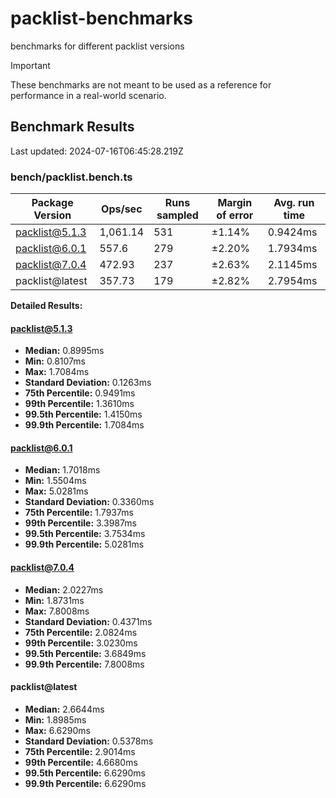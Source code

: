 # packlist-benchmarks

benchmarks for different packlist versions

> [!IMPORTANT]
> These benchmarks are not meant to be used as a reference for performance in a real-world scenario.

<!-- bench:start -->

## Benchmark Results

Last updated: 2024-07-16T06:45:28.219Z

### bench/packlist.bench.ts

| Package Version | Ops/sec  | Runs sampled | Margin of error | Avg. run time |
| --------------- | -------- | ------------ | --------------- | ------------- |
| packlist@5.1.3  | 1,061.14 | 531          | ±1.14%          | 0.9424ms      |
| packlist@6.0.1  | 557.6    | 279          | ±2.20%          | 1.7934ms      |
| packlist@7.0.4  | 472.93   | 237          | ±2.63%          | 2.1145ms      |
| packlist@latest | 357.73   | 179          | ±2.82%          | 2.7954ms      |

**Detailed Results:**

#### packlist@5.1.3

- **Median:** 0.8995ms
- **Min:** 0.8107ms
- **Max:** 1.7084ms
- **Standard Deviation:** 0.1263ms
- **75th Percentile:** 0.9491ms
- **99th Percentile:** 1.3610ms
- **99.5th Percentile:** 1.4150ms
- **99.9th Percentile:** 1.7084ms

#### packlist@6.0.1

- **Median:** 1.7018ms
- **Min:** 1.5504ms
- **Max:** 5.0281ms
- **Standard Deviation:** 0.3360ms
- **75th Percentile:** 1.7937ms
- **99th Percentile:** 3.3987ms
- **99.5th Percentile:** 3.7534ms
- **99.9th Percentile:** 5.0281ms

#### packlist@7.0.4

- **Median:** 2.0227ms
- **Min:** 1.8731ms
- **Max:** 7.8008ms
- **Standard Deviation:** 0.4371ms
- **75th Percentile:** 2.0824ms
- **99th Percentile:** 3.0230ms
- **99.5th Percentile:** 3.6849ms
- **99.9th Percentile:** 7.8008ms

#### packlist@latest

- **Median:** 2.6644ms
- **Min:** 1.8985ms
- **Max:** 6.6290ms
- **Standard Deviation:** 0.5378ms
- **75th Percentile:** 2.9014ms
- **99th Percentile:** 4.6680ms
- **99.5th Percentile:** 6.6290ms
- **99.9th Percentile:** 6.6290ms

<!-- bench:end -->
